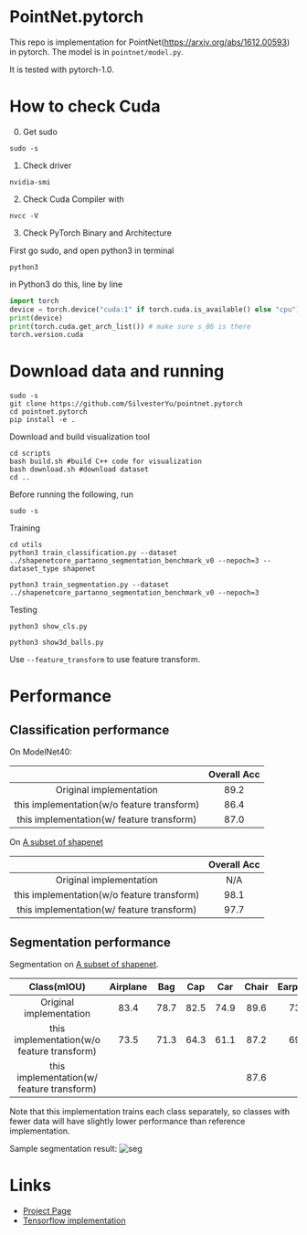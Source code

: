 # PointNet.pytorch
This repo is implementation for PointNet(https://arxiv.org/abs/1612.00593) in pytorch. The model is in `pointnet/model.py`.

It is tested with pytorch-1.0.

# How to check Cuda

0. Get sudo
```
sudo -s
```

1. Check driver

```
nvidia-smi
```

2. Check Cuda Compiler with
```
nvcc -V
```

3. Check PyTorch Binary and Architecture

First go sudo, and open python3 in terminal

```
python3
```

in Python3 do this, line by line
```python
import torch
device = torch.device("cuda:1" if torch.cuda.is_available() else "cpu")
print(device)
print(torch.cuda.get_arch_list()) # make sure s_86 is there
torch.version.cuda
```

# Download data and running

```
sudo -s
git clone https://github.com/SilvesterYu/pointnet.pytorch
cd pointnet.pytorch
pip install -e .
```

Download and build visualization tool
```
cd scripts
bash build.sh #build C++ code for visualization
bash download.sh #download dataset
cd ..
```

Before running the following, run
```
sudo -s
```

Training 
```
cd utils
python3 train_classification.py --dataset ../shapenetcore_partanno_segmentation_benchmark_v0 --nepoch=3 --dataset_type shapenet

python3 train_segmentation.py --dataset ../shapenetcore_partanno_segmentation_benchmark_v0 --nepoch=3
```

Testing
```
python3 show_cls.py

python3 show3d_balls.py 
```

Use `--feature_transform` to use feature transform.

# Performance

## Classification performance

On ModelNet40:

|  | Overall Acc | 
| :---: | :---: | 
| Original implementation | 89.2 | 
| this implementation(w/o feature transform) | 86.4 | 
| this implementation(w/ feature transform) | 87.0 | 

On [A subset of shapenet](http://web.stanford.edu/~ericyi/project_page/part_annotation/index.html)

|  | Overall Acc | 
| :---: | :---: | 
| Original implementation | N/A | 
| this implementation(w/o feature transform) | 98.1 | 
| this implementation(w/ feature transform) | 97.7 | 

## Segmentation performance

Segmentation on  [A subset of shapenet](http://web.stanford.edu/~ericyi/project_page/part_annotation/index.html).

| Class(mIOU) | Airplane | Bag| Cap|Car|Chair|Earphone|Guitar|Knife|Lamp|Laptop|Motorbike|Mug|Pistol|Rocket|Skateboard|Table
| :---: | :---: | :---: | :---: | :---: | :---: | :---: | :---: | :---: | :---: | :---: | :---: | :---: | :---: | :---: | :---: | :---: | 
| Original implementation |  83.4 | 78.7 | 82.5| 74.9 |89.6| 73.0| 91.5| 85.9| 80.8| 95.3| 65.2| 93.0| 81.2| 57.9| 72.8| 80.6| 
| this implementation(w/o feature transform) | 73.5 | 71.3 | 64.3 | 61.1 | 87.2 | 69.5 | 86.1|81.6| 77.4|92.7|41.3|86.5|78.2|41.2|61.0|81.1|
| this implementation(w/ feature transform) |  |  |  |  | 87.6 |  | | | | | | | | | |81.0|

Note that this implementation trains each class separately, so classes with fewer data will have slightly lower performance than reference implementation.

Sample segmentation result:
![seg](https://raw.githubusercontent.com/fxia22/pointnet.pytorch/master/misc/show3d.png?token=AE638Oy51TL2HDCaeCF273X_-Bsy6-E2ks5Y_BUzwA%3D%3D)

# Links

- [Project Page](http://stanford.edu/~rqi/pointnet/)
- [Tensorflow implementation](https://github.com/charlesq34/pointnet)
